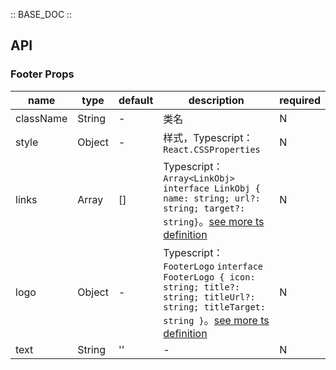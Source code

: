 :: BASE_DOC ::

## API

### Footer Props

name | type | default | description | required
-- | -- | -- | -- | --
className | String | - | 类名 | N
style | Object | - | 样式，Typescript：`React.CSSProperties` | N
links | Array | [] | Typescript：`Array<LinkObj>` `interface LinkObj { name: string; url?: string; target?: string}`。[see more ts definition](https://github.com/TDesignOteam/tdesign-mobile-react/tree/develop/src/footer/type.ts) | N
logo | Object | - | Typescript：`FooterLogo` `interface FooterLogo { icon: string; title?: string; titleUrl?: string; titleTarget: string }`。[see more ts definition](https://github.com/TDesignOteam/tdesign-mobile-react/tree/develop/src/footer/type.ts) | N
text | String | '' | \- | N
